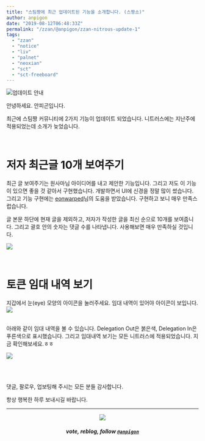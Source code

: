 ```yaml
---
title: "스팀짱에 최근 업데이트된 기능을 소개합니다. (스짱소)"
author: anpigon
date: "2019-08-12T06:48:33Z"
permalink: "/zzan/@anpigon/zzan-nitrous-update-1"
tags:
  - "zzan"
  - "notice"
  - "liv"
  - "palnet"
  - "neoxian"
  - "sct"
  - "sct-freeboard"
---
```

![업데이트 안내](https://files.steempeak.com/file/steempeak/anpigon/3aBL7xov-E1848BE185A5E186B8E18483E185A6E1848BE185B5E18490E185B320E1848BE185A1E186ABE18482E185A2.png)

안녕하세요. 안피곤입니다.

최근에 스팀짱 커뮤니티에 2가지 기능이 업데이트 되었습니다. 니트러스에는 지난주에 적용되었는데 소개가 늦었습니다.

<br>

# 저자 최근글 10개 보여주기

최근 글 보여주기는 원사마님 아이디어를 내고 제안한 기능입니다. 그리고 저도 이 기능이 있으면 좋을 것 같아서 구현했습니다. 개발하면서 UI에 신경을 정말 많이 썼습니다. 그리고 기능 구현에는 [eonwarped]()님의 도움을 받았습니다. 구현하고 보니 매우 만족스럽습니다. 

글 본문 하단에 현재 글을 제외하고, 저자가 작성한 글을 최신 순으로 10개를 보여줍니다. 그리고 괄호 안의 숫자는 댓글 수를 나타냅니다. 사용해보면 매우 만족하실 것입니다.

![](https://files.steempeak.com/file/steempeak/anpigon/xOgOgEvC-E18489E185B3E1848FE185B3E18485E185B5E186ABE18489E185A3E186BA202019-08-1220E1848BE185A9E18492E185AE203.07.32.png)

<br>

# 토큰 임대 내역 보기

지갑에서 눈(eye) 모양의 아이콘을 눌러주세요. 임대 내역이 있어야 아이콘이 보입니다.
![](https://files.steempeak.com/file/steempeak/anpigon/y89oGdoK-E18489E185B3E1848FE185B3E18485E185B5E186ABE18489E185A3E186BA202019-08-1220E1848BE185A9E18492E185AE203.02.15.png)

<br>아래와 같이 임대 내역을 볼 수 있습니다. Delegation Out은 붉은색, Delegation In은 푸른색으로 표시했습니다. 그리고 임대내역 보기는 모든 니트러스에 적용되었습니다. 지금 확인해보세요.ㅎㅎ

![](https://files.steempeak.com/file/steempeak/anpigon/7L3L2971-E18489E185B3E1848FE185B3E18485E185B5E186ABE18489E185A3E186BA202019-08-1220E1848BE185A9E18492E185AE203.02.19.png)


<br>
<br>


댓글, 팔로우, 업보팅해 주시는 모든 분들 감사합니다.

항상 행복한 하루 보내시길 바랍니다.

***

<center><img src='https://steemitimages.com/400x0/https://cdn.steemitimages.com/DQmQmWhMN6zNrLmKJRKhvSScEgWZmpb8zCeE2Gray1krbv6/BC054B6E-6F73-46D0-88E4-C88EB8167037.jpeg'><h5>vote, reblog, follow <code><a href='/@anpigon'>@anpigon</a></code></h5></center>


